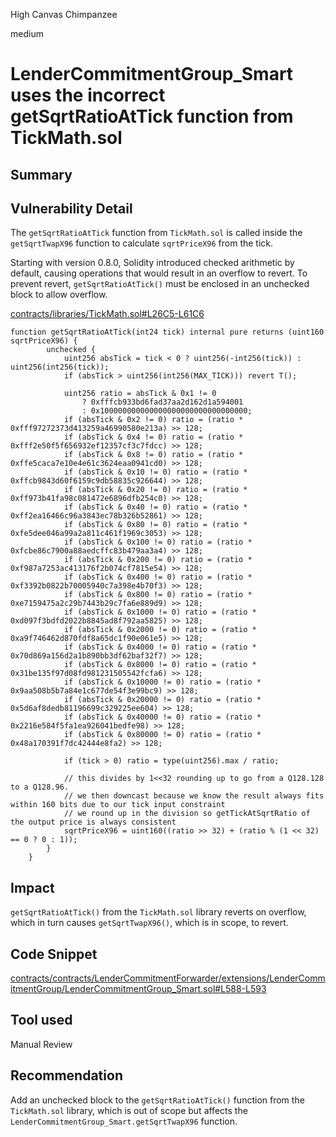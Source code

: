 High Canvas Chimpanzee

medium

# LenderCommitmentGroup_Smart uses the incorrect getSqrtRatioAtTick function from TickMath.sol

## Summary

## Vulnerability Detail
The `getSqrtRatioAtTick` function from `TickMath.sol` is called inside the `getSqrtTwapX96` function to calculate `sqrtPriceX96` from the tick. 

Starting with version 0.8.0, Solidity introduced checked arithmetic by default, causing operations that would result in an overflow to revert. To prevent revert, `getSqrtRatioAtTick()` must be enclosed in an unchecked block to allow overflow.

[contracts/libraries/TickMath.sol#L26C5-L61C6](https://github.com/Uniswap/v3-core/blob/6562c52e8f75f0c10f9deaf44861847585fc8129/contracts/libraries/TickMath.sol#L26C5-L61C6)
```solidity
function getSqrtRatioAtTick(int24 tick) internal pure returns (uint160 sqrtPriceX96) {
        unchecked {
            uint256 absTick = tick < 0 ? uint256(-int256(tick)) : uint256(int256(tick));
            if (absTick > uint256(int256(MAX_TICK))) revert T();

            uint256 ratio = absTick & 0x1 != 0
                ? 0xfffcb933bd6fad37aa2d162d1a594001
                : 0x100000000000000000000000000000000;
            if (absTick & 0x2 != 0) ratio = (ratio * 0xfff97272373d413259a46990580e213a) >> 128;
            if (absTick & 0x4 != 0) ratio = (ratio * 0xfff2e50f5f656932ef12357cf3c7fdcc) >> 128;
            if (absTick & 0x8 != 0) ratio = (ratio * 0xffe5caca7e10e4e61c3624eaa0941cd0) >> 128;
            if (absTick & 0x10 != 0) ratio = (ratio * 0xffcb9843d60f6159c9db58835c926644) >> 128;
            if (absTick & 0x20 != 0) ratio = (ratio * 0xff973b41fa98c081472e6896dfb254c0) >> 128;
            if (absTick & 0x40 != 0) ratio = (ratio * 0xff2ea16466c96a3843ec78b326b52861) >> 128;
            if (absTick & 0x80 != 0) ratio = (ratio * 0xfe5dee046a99a2a811c461f1969c3053) >> 128;
            if (absTick & 0x100 != 0) ratio = (ratio * 0xfcbe86c7900a88aedcffc83b479aa3a4) >> 128;
            if (absTick & 0x200 != 0) ratio = (ratio * 0xf987a7253ac413176f2b074cf7815e54) >> 128;
            if (absTick & 0x400 != 0) ratio = (ratio * 0xf3392b0822b70005940c7a398e4b70f3) >> 128;
            if (absTick & 0x800 != 0) ratio = (ratio * 0xe7159475a2c29b7443b29c7fa6e889d9) >> 128;
            if (absTick & 0x1000 != 0) ratio = (ratio * 0xd097f3bdfd2022b8845ad8f792aa5825) >> 128;
            if (absTick & 0x2000 != 0) ratio = (ratio * 0xa9f746462d870fdf8a65dc1f90e061e5) >> 128;
            if (absTick & 0x4000 != 0) ratio = (ratio * 0x70d869a156d2a1b890bb3df62baf32f7) >> 128;
            if (absTick & 0x8000 != 0) ratio = (ratio * 0x31be135f97d08fd981231505542fcfa6) >> 128;
            if (absTick & 0x10000 != 0) ratio = (ratio * 0x9aa508b5b7a84e1c677de54f3e99bc9) >> 128;
            if (absTick & 0x20000 != 0) ratio = (ratio * 0x5d6af8dedb81196699c329225ee604) >> 128;
            if (absTick & 0x40000 != 0) ratio = (ratio * 0x2216e584f5fa1ea926041bedfe98) >> 128;
            if (absTick & 0x80000 != 0) ratio = (ratio * 0x48a170391f7dc42444e8fa2) >> 128;

            if (tick > 0) ratio = type(uint256).max / ratio;

            // this divides by 1<<32 rounding up to go from a Q128.128 to a Q128.96.
            // we then downcast because we know the result always fits within 160 bits due to our tick input constraint
            // we round up in the division so getTickAtSqrtRatio of the output price is always consistent
            sqrtPriceX96 = uint160((ratio >> 32) + (ratio % (1 << 32) == 0 ? 0 : 1));
        }
    }
```

## Impact
`getSqrtRatioAtTick()` from the `TickMath.sol` library reverts on overflow, which in turn causes `getSqrtTwapX96()`, which is in scope, to revert.

## Code Snippet
[contracts/contracts/LenderCommitmentForwarder/extensions/LenderCommitmentGroup/LenderCommitmentGroup_Smart.sol#L588-L593](https://github.com/sherlock-audit/2024-04-teller-finance/blob/main/teller-protocol-v2-audit-2024/packages/contracts/contracts/LenderCommitmentForwarder/extensions/LenderCommitmentGroup/LenderCommitmentGroup_Smart.sol#L588-L593)

## Tool used

Manual Review

## Recommendation
Add an unchecked block to the `getSqrtRatioAtTick()` function from the `TickMath.sol` library, which is out of scope but affects the `LenderCommitmentGroup_Smart.getSqrtTwapX96` function.
